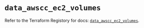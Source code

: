 # `data_awscc_ec2_volumes`

Refer to the Terraform Registory for docs: [`data_awscc_ec2_volumes`](https://registry.terraform.io/providers/hashicorp/awscc/0.70.0/docs/data-sources/ec2_volumes).
